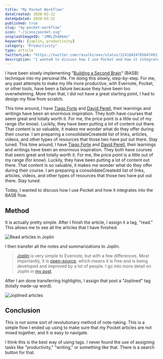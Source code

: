 ```yaml
---
title: "My Pocket Workflow"
dateCreated: 2020-03-22
dateUpdated: 2020-03-22
published: true
slug: "my-pocket-workflow"
icon: "./icons/pocket.svg"
unsplashImageID: "zMRLZh40kms"
keywords: [joplin, productivity]
category: "Productivity"
type: article
twitterLink: "https://twitter.com/rasulkireev/status/1241842478564749314"
description: "I wanted to discuss how I use Pocket and how it integrates into the BASB flow."
---
```


I have been slowly implementing "[Building a Second Brain](/building-a-second-brain)" (BASB) technique into my personal life. I'm doing this slowly, step-by-step. For me, any past attempts to make my life more productive, with Evernote, Pocket, or other tools, have been a failure because they have been too overwhelming. More than that, I did not have a great starting point, I had to design my flow from scratch.

This time around, I have [Tiago Forte](https://fortelabs.co/) and [David Perell](https://www.perell.com/), their learnings and writings have been an enormous inspiration. They both have courses that seem great and totally worth it. For me, the price point is a little out of my range (for know). Luckily, they have been putting a lot of content out there. That content is so valuable, it makes me wonder what do they offer during their course. I am preparing a consolidateCreatedd list of links, articles, videos, and other types of resources that those two have put out there. Stay tuned.
This time around, I have [Tiago Forte](https://fortelabs.co/) and [David Perell](https://www.perell.com/), their learnings and writings have been an enormous inspiration. They both have courses that seem great and totally worth it. For me, the price point is a little out of my range (for know). Luckily, they have been putting a lot of content out there. That content is so valuable, it makes me wonder what do they offer during their course. I am preparing a consolidateCreatedd list of links, articles, videos, and other types of resources that those two have put out there. Stay tuned.

Today, I wanted to discuss how I use Pocket and how it integrates into the BASB flow.

## Method


It is actually pretty simple. After I finish the article, I assign it a tag, "read." This allows me to see all the articles that I have finished.

![Read articles in Joplin](https://dj-pw-static.s3.amazonaws.com/media/images/uploads/2020/03/20/ca7f84dab9-pocket-read.png)

I then transfer all the notes and summarizations to Joplin.

> [Joplin](/joplin) is very simple to Evernote, but with a few differences. Most importantly, it is [open-source](/open-source), which means it is free and is being developed and improved by a lot of people. I go into more detail on Joplin in [my post](/joplin).

After I am done transferring highlights, I assign that post a "Joplined" tag (totally made-up word).

![Joplined articles](https://dj-pw-static.s3.amazonaws.com/media/images/uploads/2020/03/20/df8a969074-pocket-joplined.png)


## Conclusion

This is not some sort of revolutionary method of note-taking. This is a simple flow I ended up using to make sure that my Pocket articles are not mixed together, and it is easy to navigate.

I think this is the best way of using tags. I never found the use of assigning tasks like "productivity," "writing," or something like that. There is a search button for that.
